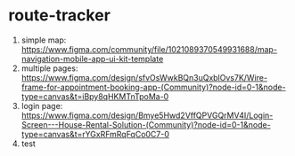 # route-tracker

1. simple map: https://www.figma.com/community/file/1021089370549931688/map-navigation-mobile-app-ui-kit-template
2. multiple pages: https://www.figma.com/design/sfvOsWwkBQn3uQxblOvs7K/Wire-frame-for-appointment-booking-app-(Community)?node-id=0-1&node-type=canvas&t=iBpy8qHKMTnTpoMa-0
3. login page: https://www.figma.com/design/Bmye5Hwd2VffQPVGQrMV4I/Login-Screen---House-Rental-Solution-(Community)?node-id=0-1&node-type=canvas&t=rYGxRFmRqFqCo0C7-0
4. test
